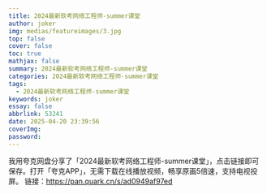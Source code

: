 ```yaml
---
title: 2024最新软考网络工程师-summer课堂
author: joker
img: medias/featureimages/3.jpg
top: false
cover: false
toc: true
mathjax: false
summary: 2024最新软考网络工程师-summer课堂
categories: 2024最新软考网络工程师-summer课堂
tags:
  - 2024最新软考网络工程师-summer课堂
keywords: joker
essay: false
abbrlink: 53241
date: 2025-04-20 23:39:56
coverImg:
password:
---
```


我用夸克网盘分享了「2024最新软考网络工程师-summer课堂」，点击链接即可保存。打开「夸克APP」，无需下载在线播放视频，畅享原画5倍速，支持电视投屏。
链接：https://pan.quark.cn/s/ad0949af97ed
